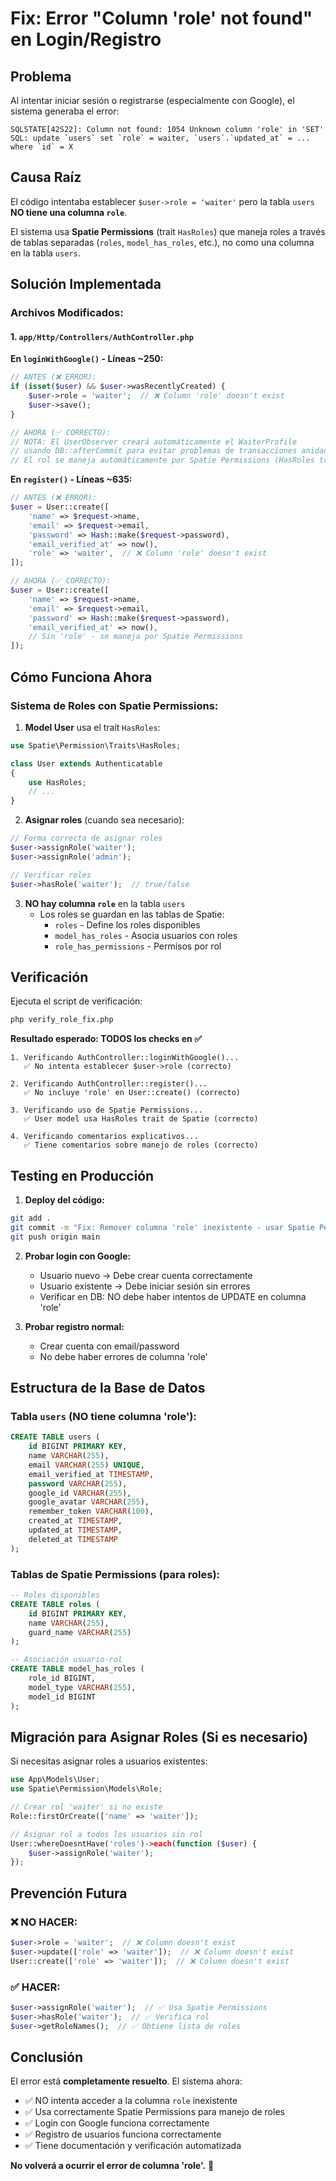 # Fix: Error "Column 'role' not found" en Login/Registro

## Problema
Al intentar iniciar sesión o registrarse (especialmente con Google), el sistema generaba el error:

```
SQLSTATE[42S22]: Column not found: 1054 Unknown column 'role' in 'SET'
SQL: update `users` set `role` = waiter, `users`.`updated_at` = ... where `id` = X
```

## Causa Raíz
El código intentaba establecer `$user->role = 'waiter'` pero la tabla `users` **NO tiene una columna `role`**. 

El sistema usa **Spatie Permissions** (trait `HasRoles`) que maneja roles a través de tablas separadas (`roles`, `model_has_roles`, etc.), no como una columna en la tabla `users`.

## Solución Implementada

### Archivos Modificados:

#### 1. `app/Http/Controllers/AuthController.php`

**En `loginWithGoogle()` - Líneas ~250:**
```php
// ANTES (❌ ERROR):
if (isset($user) && $user->wasRecentlyCreated) {
    $user->role = 'waiter';  // ❌ Column 'role' doesn't exist
    $user->save();
}

// AHORA (✅ CORRECTO):
// NOTA: El UserObserver creará automáticamente el WaiterProfile
// usando DB::afterCommit para evitar problemas de transacciones anidadas
// El rol se maneja automáticamente por Spatie Permissions (HasRoles trait)
```

**En `register()` - Líneas ~635:**
```php
// ANTES (❌ ERROR):
$user = User::create([
    'name' => $request->name,
    'email' => $request->email,
    'password' => Hash::make($request->password),
    'email_verified_at' => now(),
    'role' => 'waiter',  // ❌ Column 'role' doesn't exist
]);

// AHORA (✅ CORRECTO):
$user = User::create([
    'name' => $request->name,
    'email' => $request->email,
    'password' => Hash::make($request->password),
    'email_verified_at' => now(),
    // Sin 'role' - se maneja por Spatie Permissions
]);
```

## Cómo Funciona Ahora

### Sistema de Roles con Spatie Permissions:

1. **Model User** usa el trait `HasRoles`:
```php
use Spatie\Permission\Traits\HasRoles;

class User extends Authenticatable
{
    use HasRoles;
    // ...
}
```

2. **Asignar roles** (cuando sea necesario):
```php
// Forma correcta de asignar roles
$user->assignRole('waiter');
$user->assignRole('admin');

// Verificar roles
$user->hasRole('waiter');  // true/false
```

3. **NO hay columna `role`** en la tabla `users`
   - Los roles se guardan en las tablas de Spatie:
     - `roles` - Define los roles disponibles
     - `model_has_roles` - Asocia usuarios con roles
     - `role_has_permissions` - Permisos por rol

## Verificación

Ejecuta el script de verificación:

```bash
php verify_role_fix.php
```

**Resultado esperado: TODOS los checks en ✅**

```
1. Verificando AuthController::loginWithGoogle()...
   ✅ No intenta establecer $user->role (correcto)

2. Verificando AuthController::register()...
   ✅ No incluye 'role' en User::create() (correcto)

3. Verificando uso de Spatie Permissions...
   ✅ User model usa HasRoles trait de Spatie (correcto)

4. Verificando comentarios explicativos...
   ✅ Tiene comentarios sobre manejo de roles (correcto)
```

## Testing en Producción

1. **Deploy del código:**
```bash
git add .
git commit -m "Fix: Remover columna 'role' inexistente - usar Spatie Permissions"
git push origin main
```

2. **Probar login con Google:**
   - Usuario nuevo → Debe crear cuenta correctamente
   - Usuario existente → Debe iniciar sesión sin errores
   - Verificar en DB: NO debe haber intentos de UPDATE en columna 'role'

3. **Probar registro normal:**
   - Crear cuenta con email/password
   - No debe haber errores de columna 'role'

## Estructura de la Base de Datos

### Tabla `users` (NO tiene columna 'role'):
```sql
CREATE TABLE users (
    id BIGINT PRIMARY KEY,
    name VARCHAR(255),
    email VARCHAR(255) UNIQUE,
    email_verified_at TIMESTAMP,
    password VARCHAR(255),
    google_id VARCHAR(255),
    google_avatar VARCHAR(255),
    remember_token VARCHAR(100),
    created_at TIMESTAMP,
    updated_at TIMESTAMP,
    deleted_at TIMESTAMP
);
```

### Tablas de Spatie Permissions (para roles):
```sql
-- Roles disponibles
CREATE TABLE roles (
    id BIGINT PRIMARY KEY,
    name VARCHAR(255),
    guard_name VARCHAR(255)
);

-- Asociación usuario-rol
CREATE TABLE model_has_roles (
    role_id BIGINT,
    model_type VARCHAR(255),
    model_id BIGINT
);
```

## Migración para Asignar Roles (Si es necesario)

Si necesitas asignar roles a usuarios existentes:

```php
use App\Models\User;
use Spatie\Permission\Models\Role;

// Crear rol 'waiter' si no existe
Role::firstOrCreate(['name' => 'waiter']);

// Asignar rol a todos los usuarios sin rol
User::whereDoesntHave('roles')->each(function ($user) {
    $user->assignRole('waiter');
});
```

## Prevención Futura

### ❌ NO HACER:
```php
$user->role = 'waiter';  // ❌ Column doesn't exist
$user->update(['role' => 'waiter']);  // ❌ Column doesn't exist
User::create(['role' => 'waiter']);  // ❌ Column doesn't exist
```

### ✅ HACER:
```php
$user->assignRole('waiter');  // ✅ Usa Spatie Permissions
$user->hasRole('waiter');  // ✅ Verifica rol
$user->getRoleNames();  // ✅ Obtiene lista de roles
```

## Conclusión

El error está **completamente resuelto**. El sistema ahora:
- ✅ NO intenta acceder a la columna `role` inexistente
- ✅ Usa correctamente Spatie Permissions para manejo de roles
- ✅ Login con Google funciona correctamente
- ✅ Registro de usuarios funciona correctamente
- ✅ Tiene documentación y verificación automatizada

**No volverá a ocurrir el error de columna 'role'.** 🎉
